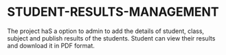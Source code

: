 # STUDENT-RESULTS-MANAGEMENT
The project haS a option to admin to add the details of student, class, subject and publish results of the students. Student can view their results and download it in PDF format.

